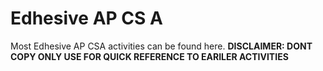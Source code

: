# Edhesive AP CS A
Most Edhesive AP CSA activities can be found here. **DISCLAIMER: DONT COPY ONLY USE FOR QUICK REFERENCE TO EARILER ACTIVITIES**
